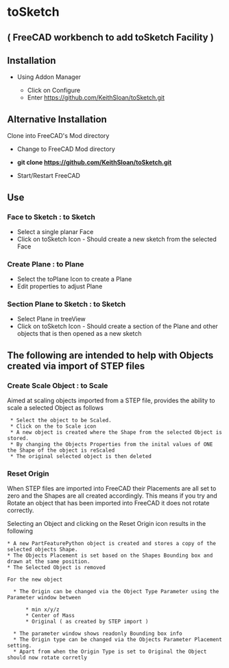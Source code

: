 # toSketch 

## ( FreeCAD workbench to add toSketch Facility )

## Installation

* Using Addon Manager

  * Click on Configure
  * Enter https://github.com/KeithSloan/toSketch.git

## Alternative Installation

Clone into FreeCAD's Mod directory

   * Change to FreeCAD Mod directory
   * **git clone https://github.com/KeithSloan/toSketch.git**

* Start/Restart FreeCAD

## Use

### Face to Sketch : to Sketch

* Select a single planar Face
* Click on toSketch Icon - Should create a new sketch from the selected Face

### Create Plane : to Plane

* Select the toPlane Icon to create a Plane
* Edit properties to adjust Plane

### Section Plane to Sketch : to Sketch

* Select Plane in treeView
* Click on toSketch Icon - Should create a section of the Plane and other objects
                           that is then opened as a new sketch
                           
## The following are intended to help with Objects created via import of STEP files                           
                           
### Create Scale Object : to Scale

Aimed at scaling objects imported from a STEP file, provides the ability to scale a
selected Object as follows

     * Select the object to be Scaled.
     * Click on the to Scale icon
     * A new object is created where the Shape from the selected Object is stored.
     * By changing the Objects Properties from the inital values of ONE the Shape of the object is reScaled
     * The original selected object is then deleted
     
### Reset Origin

When STEP files are imported into FreeCAD their Placements are all set to zero and the Shapes are all created accordingly.
This means if you try and Rotate an object that has been imported into FreeCAD it does not rotate correctly.

Selecting an Object and clicking on the Reset Origin icon results in the following

    * A new PartFeaturePython object is created and stores a copy of the selected objects Shape.
    * The Objects Placement is set based on the Shapes Bounding box and drawn at the same position.
    * The Selected Object is removed
     
    For the new object
      
      * The Origin can be changed via the Object Type Parameter using the Parameter window between
     
          * min x/y/z 
          * Center of Mass
          * Original ( as created by STEP import )
           
      * The parameter window shows readonly Bounding box info
      * The Origin type can be changed via the Objects Parameter Placement setting.
      * Apart from when the Origin Type is set to Original the Object should now rotate corretly
          

